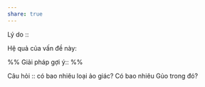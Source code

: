 ```yaml
---
share: true
---
```

Lý do :: 

Hệ quả của vấn đề này:


%%
Giải pháp gợi ý:: 
%%


Câu hỏi :: có bao nhiêu loại ảo giác? Có bao nhiêu Gủo trong đó?